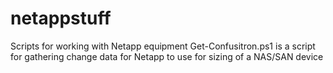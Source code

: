 # netappstuff
Scripts for working with Netapp equipment
Get-Confusitron.ps1 is a script for gathering change data for Netapp to use for sizing of a NAS/SAN device
